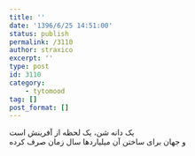 ```yaml
---
title: ''
date: '1396/6/25 14:51:00'
status: publish
permalink: /3110
author: straxico
excerpt: ''
type: post
id: 3110
category:
    - tytomood
tag: []
post_format: []
---
```

یک دانه شن، یک لحظه از آفرینش است  
و جهان برای ساختن آن میلیاردها سال زمان صرف کرده